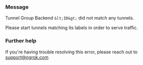 
### Message
Tunnel Group Backend `&lt;ID&gt;` did not match any tunnels.

Please start tunnels matching its labels in order to serve traffic.

### Further help
If you're having trouble resolving this error, please reach out to [support@ngrok.com](mailto:support@ngrok.com?subject=Help%20with%20ERR_NGROK_6515)

